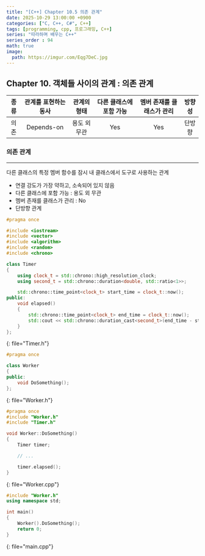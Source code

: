 ```yaml
---
title: "[C++] Chapter 10.5 의존 관계"
date: 2025-10-29 13:00:00 +0900
categories: ["C, C++, C#", C++]
tags: [programming, cpp, 프로그래밍, C++]
series: "따라하며 배우는 C++"
series_order : 94
math: true
image:
  path: https://imgur.com/Eqg7DeC.jpg
---
```


## Chapter 10. 객체들 사이의 관계 : 의존 관계

| 종류  | 관계를 표현하는 동사 | 관계의 형태  | 다른 클래스에 포함 가능 | 멤버 존재를 클래스가 관리 | 방향성 |
| :---: | :------------------: | :----------: | :---------------------: | :-----------------------: | :----: |
| 의존  |      Depends-on      | 용도 외 무관 |           Yes           |            Yes            | 단방향 |

### 의존 관계

---

다른 클래스의 특정 멤버 함수를 잠시 내 클래스에서 도구로 사용하는 관계

- 연결 강도가 가장 약하고, 소속되어 있지 않음
- 다른 클래스에 포함 가능 : 용도 외 무관
- 멤버 존재를 클래스가 관리 : No
- 단방향 관계

```cpp
#pragma once

#include <iostream>
#include <vector>
#include <algorithm>
#include <random>
#include <chrono>

class Timer
{
    using clock_t = std::chrono::high_resolution_clock;
    using second_t = std::chrono::duration<double, std::ratio<1>>;

    std::chrono::time_point<clock_t> start_time = clock_t::now();
public:
    void elapsed()
    {
        std::chrono::time_point<clock_t> end_time = clock_t::now();
        std::cout << std::chrono::duration_cast<second_t>(end_time - start_time).count() << std::endl;
    }
};
```
{: file="Timer.h"}

```cpp
#pragma once

class Worker
{
public:
    void DoSomething();
};
```
{: file="Worker.h"}

```cpp
#pragma once
#include "Worker.h"
#include "Timer.h"

void Worker::DoSomething()
{
    Timer timer;

    // ...

    timer.elapsed();
}
```
{: file="Worker.cpp"}

```cpp
#include "Worker.h"
using namespace std;

int main()
{
    Worker().DoSomething();
    return 0;
}
```
{: file="main.cpp"}
